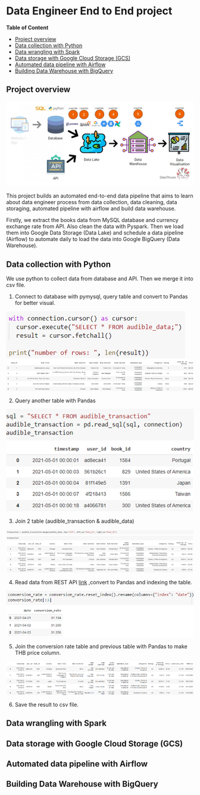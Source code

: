 # Data Engineer End to End project
**Table of Content**
- [Project overview](#project-overview)
- [Data collection with Python](#data-collection-with-python)
- [Data wrangling with Spark](#data-wrangling-with-spark)
- [Data storage with Google Cloud Storage (GCS)](#data-storage-with-google-cloud-storage-(gcs))
- [Automated data pipeline with Airflow](#automated-data-pipeline-with-airflow)
- [Building Data Warehouse with BigQuery](#building-data-warehouse-with-bigquery)

## Project overview
![overview](images/overview.png)

This project builds an automated end-to-end data pipeline that aims to learn about data engineer process from data collection, data cleaning, data storaging, automated pipeline with airflow and build data warehouse.

Firstly, we extract the books data from MySQL database and currency exchange rate from API. Also clean the data with Pyspark. Then we load them into Google Data Storage (Data Lake) and schedule a data pipeline (Airflow) to automate daily to load the data into Google BigQuery (Data Warehouse).

## Data collection with Python
We use python to collect data from database and API. Then we merge it into csv file.
1. Connect to database with pymysql, query table and convert to Pandas for better visual.

![datacollection_1](images/datacollection_1.png)
![datacollection_2](images/datacollection_2.png)

2. Query another table with Pandas

![datacollection_3](images/datacollection_3.png)

3. Join 2 table (audible_transaction & audible_data)

![datacollection_4](images/datacollection_4.png)

4. Read data from REST API [link](https://r2de2-workshop-vmftiryt6q-ts.a.run.app/usd_thb_conversion_rate) ,convert to Pandas and indexing the table.

![datacollection_5](images/datacollection_5.png)

5. Join the conversion rate table and previous table with Pandas to make THB price column.

![datacollection_6](images/datacollection_6.png)

6. Save the result to csv file.

## Data wrangling with Spark



## Data storage with Google Cloud Storage (GCS)

## Automated data pipeline with Airflow

## Building Data Warehouse with BigQuery
